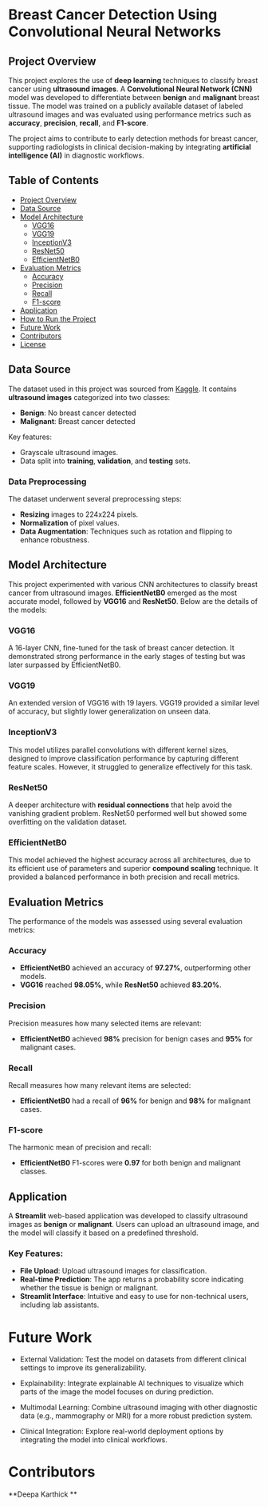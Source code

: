 # Breast Cancer Detection Using Convolutional Neural Networks

## Project Overview
This project explores the use of **deep learning** techniques to classify breast cancer using **ultrasound images**. A **Convolutional Neural Network (CNN)** model was developed to differentiate between **benign** and **malignant** breast tissue. The model was trained on a publicly available dataset of labeled ultrasound images and was evaluated using performance metrics such as **accuracy**, **precision**, **recall**, and **F1-score**.

The project aims to contribute to early detection methods for breast cancer, supporting radiologists in clinical decision-making by integrating **artificial intelligence (AI)** in diagnostic workflows.

## Table of Contents
- [Project Overview](#project-overview)
- [Data Source](#data-source)
- [Model Architecture](#model-architecture)
  - [VGG16](#vgg16)
  - [VGG19](#vgg19)
  - [InceptionV3](#inceptionv3)
  - [ResNet50](#resnet50)
  - [EfficientNetB0](#efficientnetb0)
- [Evaluation Metrics](#evaluation-metrics)
  - [Accuracy](#accuracy)
  - [Precision](#precision)
  - [Recall](#recall)
  - [F1-score](#f1-score)
- [Application](#application)
- [How to Run the Project](#how-to-run-the-project)
- [Future Work](#future-work)
- [Contributors](#contributors)
- [License](#license)

## Data Source
The dataset used in this project was sourced from [Kaggle](https://www.kaggle.com/datasets). It contains **ultrasound images** categorized into two classes:
- **Benign**: No breast cancer detected
- **Malignant**: Breast cancer detected

Key features:
- Grayscale ultrasound images.
- Data split into **training**, **validation**, and **testing** sets.

### Data Preprocessing
The dataset underwent several preprocessing steps:
- **Resizing** images to 224x224 pixels.
- **Normalization** of pixel values.
- **Data Augmentation**: Techniques such as rotation and flipping to enhance robustness.

## Model Architecture

This project experimented with various CNN architectures to classify breast cancer from ultrasound images. **EfficientNetB0** emerged as the most accurate model, followed by **VGG16** and **ResNet50**. Below are the details of the models:

### VGG16
A 16-layer CNN, fine-tuned for the task of breast cancer detection. It demonstrated strong performance in the early stages of testing but was later surpassed by EfficientNetB0.

### VGG19
An extended version of VGG16 with 19 layers. VGG19 provided a similar level of accuracy, but slightly lower generalization on unseen data.

### InceptionV3
This model utilizes parallel convolutions with different kernel sizes, designed to improve classification performance by capturing different feature scales. However, it struggled to generalize effectively for this task.

### ResNet50
A deeper architecture with **residual connections** that help avoid the vanishing gradient problem. ResNet50 performed well but showed some overfitting on the validation dataset.

### EfficientNetB0
This model achieved the highest accuracy across all architectures, due to its efficient use of parameters and superior **compound scaling** technique. It provided a balanced performance in both precision and recall metrics.

## Evaluation Metrics

The performance of the models was assessed using several evaluation metrics:

### Accuracy
- **EfficientNetB0** achieved an accuracy of **97.27%**, outperforming other models.
- **VGG16** reached **98.05%**, while **ResNet50** achieved **83.20%**.

### Precision
Precision measures how many selected items are relevant:
- **EfficientNetB0** achieved **98%** precision for benign cases and **95%** for malignant cases.

### Recall
Recall measures how many relevant items are selected:
- **EfficientNetB0** had a recall of **96%** for benign and **98%** for malignant cases.

### F1-score
The harmonic mean of precision and recall:
- **EfficientNetB0** F1-scores were **0.97** for both benign and malignant classes.

## Application

A **Streamlit** web-based application was developed to classify ultrasound images as **benign** or **malignant**. Users can upload an ultrasound image, and the model will classify it based on a predefined threshold.

### Key Features:
- **File Upload**: Upload ultrasound images for classification.
- **Real-time Prediction**: The app returns a probability score indicating whether the tissue is benign or malignant.
- **Streamlit Interface**: Intuitive and easy to use for non-technical users, including lab assistants.




# Future Work
- External Validation: Test the model on datasets from different clinical settings to improve its generalizability.

- Explainability: Integrate explainable AI techniques to visualize which parts of the image the model focuses on during prediction.

- Multimodal Learning: Combine ultrasound imaging with other diagnostic data (e.g., mammography or MRI) for a more robust prediction system.

- Clinical Integration: Explore real-world deployment options by integrating the model into clinical workflows.

# Contributors
**Deepa Karthick **

